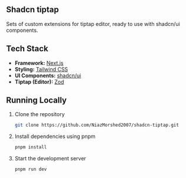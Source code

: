 ## Shadcn tiptap

Sets of custom extensions for tiptap editor, ready to use with shadcn/ui components.


## Tech Stack

- **Framework:** [Next.js](https://nextjs.org)
- **Styling:** [Tailwind CSS](https://tailwindcss.com)
- **UI Components:** [shadcn/ui](https://ui.shadcn.com)
- **Tiptap (Editor):** [Zod](https://tiptap.dev)

## Running Locally

1. Clone the repository

   ```bash
   git clone https://github.com/NiazMorshed2007/shadcn-tiptap.git
   ```

2. Install dependencies using pnpm

   ```bash
   pnpm install
   ```

3. Start the development server

   ```bash
   pnpm run dev
   ```
